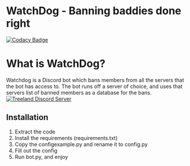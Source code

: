 WatchDog - Banning baddies done right
======

[![Codacy Badge](https://api.codacy.com/project/badge/Grade/b8869fc694fb422face151594faf177f)](https://www.codacy.com/app/Fido2603/WatchDog?utm_source=github.com&amp;utm_medium=referral&amp;utm_content=Fido2603/WatchDog&amp;utm_campaign=Badge_Grade)

# What is WatchDog?
Watchdog is a Discord bot which bans members from all the servers that the bot has access to. The bot runs off a server of choice, and uses that servers list of banned members as a database for the bans.
[![Treeland Discord Server](https://discordapp.com/api/guilds/221996778092888065/widget.png?style=banner3)](https://discord.gg/PvFPEfd)

## Installation
1.  Extract the code
2.  Install the requirements (requirements.txt)
3.  Copy the configexample.py and rename it to config.py
4.  Fill out the config
5.  Run bot.py, and enjoy
